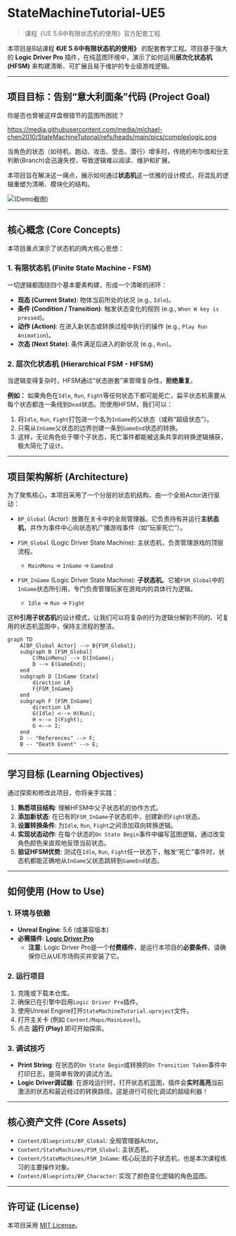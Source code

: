 # StateMachineTutorial-UE5

> 课程《UE 5.6中有限状态机的使用》官方配套工程

本项目是B站课程 **《UE 5.6中有限状态机的使用》** 的配套教学工程。项目基于强大的 **Logic Driver Pro** 插件，在纯蓝图环境中，演示了如何运用**层次化状态机 (HFSM)** 来构建清晰、可扩展且易于维护的专业级游戏逻辑。

---

## 项目目标：告别“意大利面条”代码 (Project Goal)

你是否也曾被这样盘根错节的蓝图所困扰？

https://media.githubusercontent.com/media/michael-chen2010/StateMachineTutorial/refs/heads/main/pics/complexlogic.png

当角色的状态（如待机、跑动、攻击、受击、潜行）增多时，传统的布尔值和分支判断(Branch)会迅速失控，导致逻辑难以阅读、维护和扩展。

本项目旨在解决这一痛点，展示如何通过**状态机**这一优雅的设计模式，将混乱的逻辑重塑为清晰、模块化的结构。

![*(Demo截图)*](https://media.githubusercontent.com/media/michael-chen2010/StateMachineTutorial/refs/heads/main/pics/statemachine.gif)

---

## 核心概念 (Core Concepts)

本项目重点演示了状态机的两大核心思想：

### 1. 有限状态机 (Finite State Machine - FSM)
一切逻辑都围绕四个基本要素构建，形成一个清晰的闭环：
*   **现态 (Current State)**: 物体当前所处的状况 (e.g., `Idle`)。
*   **条件 (Condition / Transition)**: 触发状态变化的规则 (e.g., `When W key is pressed`)。
*   **动作 (Action)**: 在进入新状态或转换过程中执行的操作 (e.g., `Play Run Animation`)。
*   **次态 (Next State)**: 条件满足后进入的新状况 (e.g., `Run`)。

### 2. 层次化状态机 (Hierarchical FSM - HFSM)
当逻辑变得复杂时，HFSM通过“状态嵌套”来管理复杂性，**拒绝重复**。

**例如：** 如果角色在`Idle`, `Run`, `Fight`等任何状态下都可能死亡，扁平状态机需要从每个状态都连一条线到`Dead`状态。而使用HFSM，我们可以：
1.  将`Idle`, `Run`, `Fight`打包进一个名为`InGame`的父状态（或称“超级状态”）。
2.  只需从`InGame`父状态的边界创建一条到`GameEnd`状态的转换。
3.  这样，无论角色处于哪个子状态，死亡事件都能被这条共享的转换逻辑捕获，极大简化了设计。

---

## 项目架构解析 (Architecture)

为了聚焦核心，本项目采用了一个分层的状态机结构，由一个全局Actor进行驱动：

*   `BP_Global` (Actor): 放置在关卡中的全局管理器。它负责持有并运行**主状态机**，并作为事件中心向状态机广播游戏事件（如“玩家死亡”）。

*   `FSM_Global` (Logic Driver State Machine): 主状态机，负责管理游戏的顶层流程。
    *   `MainMenu` -> `InGame` -> `GameEnd`

*   `FSM_InGame` (Logic Driver State Machine): **子状态机**。它被`FSM_Global`中的`InGame`状态所引用，专门负责管理玩家在游戏内的具体行为逻辑。
    *   `Idle` -> `Run` -> `Fight`

这种**引用子状态机**的设计模式，让我们可以将复杂的行为逻辑分解到不同的、可复用的状态机蓝图中，保持主流程的整洁。

```mermaid
graph TD
    A[BP_Global Actor] --> B{FSM_Global};
    subgraph B [FSM_Global]
        C(MainMenu) --> D(InGame);
        D --> E(GameEnd);
    end
    subgraph D [InGame State]
        direction LR
        F{FSM_InGame}
    end
    subgraph F [FSM_InGame]
        direction LR
        G(Idle) <--> H(Run);
        H <--> I(Fight);
        G <--> I;
    end
    D -- "References" --> F;
    B -- "Death Event" --> E;
```

---

## 学习目标 (Learning Objectives)

通过探索和修改此项目，你将亲手实践：
1.  **熟悉项目结构**: 理解HFSM中父子状态机的协作方式。
2.  **添加新状态**: 在已有的`FSM_InGame`子状态机中，创建新的`Fight`状态。
3.  **设置转换条件**: 为`Idle`, `Run`, `Fight`之间添加双向转换逻辑。
4.  **实现状态动作**: 在每个状态的`On State Begin`事件中编写蓝图逻辑，通过改变角色颜色来直观地反馈当前状态。
5.  **验证HFSM优势**: 测试在`Idle`, `Run`, `Fight`任一状态下，触发“死亡”事件时，状态机都能正确地从`InGame`父状态跳转到`GameEnd`状态。

---

## 如何使用 (How to Use)

### 1. 环境与依赖

*   **Unreal Engine**: 5.6 (或兼容版本)
*   **必需插件**: [**Logic Driver Pro**](https://www.unrealengine.com/marketplace/en-US/product/logic-driver-pro)
    *   **注意**: Logic Driver Pro是一个**付费插件**，是运行本项目的**必要条件**。请确保你已从UE市场购买并安装了它。

### 2. 运行项目

1.  克隆或下载本仓库。
2.  确保已在引擎中启用`Logic Driver Pro`插件。
3.  使用Unreal Engine打开`StateMachineTutorial.uproject`文件。
4.  打开主关卡 (例如 `Content/Maps/MainLevel`)。
5.  点击 **运行 (Play)** 即可开始探索。

### 3. 调试技巧

*   **Print String**: 在状态的`On State Begin`或转换的`On Transition Taken`事件中打印日志，是简单有效的调试方法。
*   **Logic Driver调试器**: 在游戏运行时，打开状态机蓝图，插件会**实时高亮**当前激活的状态和最近经过的转换路径。这是进行可视化调试的超级利器！

---

## 核心资产文件 (Core Assets)

*   `Content/Blueprints/BP_Global`: 全局管理器Actor。
*   `Content/StateMachines/FSM_Global`: 主状态机。
*   `Content/StateMachines/FSM_InGame`: 核心玩法的子状态机，也是本次课程练习的主要操作对象。
*   `Content/Blueprints/BP_Character`: 实现了颜色变化逻辑的角色蓝图。

---

## 许可证 (License)

本项目采用 [MIT License](LICENSE)。
